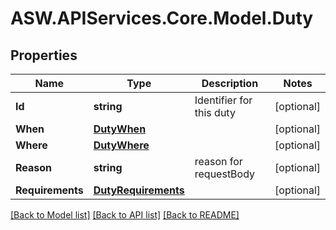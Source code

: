 # ASW.APIServices.Core.Model.Duty
## Properties

Name | Type | Description | Notes
------------ | ------------- | ------------- | -------------
**Id** | **string** | Identifier for this duty | [optional] 
**When** | [**DutyWhen**](DutyWhen.md) |  | [optional] 
**Where** | [**DutyWhere**](DutyWhere.md) |  | [optional] 
**Reason** | **string** | reason for requestBody | [optional] 
**Requirements** | [**DutyRequirements**](DutyRequirements.md) |  | [optional] 

[[Back to Model list]](../README.md#documentation-for-models) [[Back to API list]](../README.md#documentation-for-api-endpoints) [[Back to README]](../README.md)


